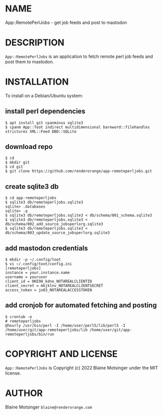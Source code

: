 # NAME

App::RemotePerlJobs - get job feeds and post to mastodon

# DESCRIPTION

`App::RemotePerlJobs` is an application to fetch remote perl job feeds and post them to mastodon.

# INSTALLATION

To install on a Debian/Ubuntu system:

## install perl dependencies

    $ apt install git cpanminus sqlite3
    $ cpanm App::Toot indirect multidimensional bareword::filehandles strictures XML::Feed DBD::SQLite

## download repo

    $ cd
    $ mkdir git
    $ cd git
    $ git clone https://github.com/renderorange/app-remoteperljobs.git

## create sqlite3 db

    $ cd app-remoteperljobs
    $ sqlite3 db/remoteperljobs.sqlite3
    sqlite> .databases
    sqlite> .q
    $ sqlite3 db/remoteperljobs.sqlite3 < db/schema/001_schema.sqlite3
    $ sqlite3 db/remoteperljobs.sqlite3 < db/schema/002_add_source_jobsperlorg.sqlite3
    $ sqlite3 db/remoteperljobs.sqlite3 < db/schema/003_update_source_jobsperlorg.sqlite3

## add mastodon credentials

    $ mkdir -p ~/.config/toot
    $ vi ~/.config/toot/config.ini
    [remoteperljobs]
    instance = your.instance.name
    username = youruser
    client_id = OKE98_kdno_NOTAREALCLIENTID
    client_secret = mkjklnv_NOTAREALCLIENTSECRET
    access_token = jo83_NOTAREALACCESSTOKEN

## add cronjob for automated fetching and posting

    $ crontab -e
    # remoteperljobs
    @hourly /usr/bin/perl -I /home/user/perl5/lib/perl5 -I /home/user/git/app-remoteperljobs/lib /home/user/git/app-remoteperljobs/bin/run

# COPYRIGHT AND LICENSE

`App::RemotePerlJobs` is Copyright (c) 2022 Blaine Motsinger under the MIT license.

# AUTHOR

Blaine Motsinger `blaine@renderorange.com`
